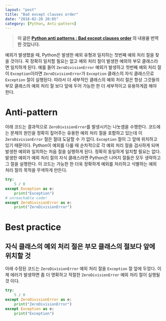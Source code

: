```yaml
---
layout: "post"
title: "Bad except clauses order"
date: "2018-02-28 20:05"
category: [Python, Anti-pattern]
---
```


>**이 글은 [Python anti patterns : Bad except clauses order](https://docs.quantifiedcode.com/python-anti-patterns/correctness/bad_except_clauses_order.html) 의 내용을 번역한 것입니다.**

예외가 발생했을 때, Python은 발생한 예외 유형과 일치하는 첫번째 예외 처리 절을 찾을 것이다. 꼭 정확히 일치할 필요는 없고 예외 처리 절이 발생한 예외의 부모 클래스라면 일치하게 된다. 예를 들어 `ZeroDivisionError` 예외가 발생하고 첫번째 예외 처리 절이 `Exception`이라면 `ZeroDivisionError`가 `Exception` 클래스의 자식 클래스므로 `Exception` 절이 실행된다. 따라서 더 세부적인 클래스의 예외 처리 절은 항상 그것들의 부모 클래스의 예외 처리 절 보다 앞에 두어 가능한 한 더 세부적이고 유용하게끔 해야 한다.

# Anti-pattern

아래 코드는 결과적으로 `ZeroDivisionError`를 발생시키는 나눗셈을 수행한다. 코드에는 문제의 원인을 정확히 짚어주는 유용한 예외 처리 절을 포함하고 있는데 이 `ZeroDivisionError` 절은 절대 도달할 수 가 없다. `Exception` 절이 그 앞에 위치하고 있기 때문이다. Python이 예외를 다룰 때 순차적으로 각 예외 처리 절을 검사하게 되며 발생한 예외와 일치하는 처음 절을 실행하게 된다. 정확히 동일하게 일치할 필요는 없다. 발생한 예외가 예외 처리 절의 자식 클래스라면 Python은 나머지 절들은 모두 생략하고 그 절을 실행한다. 이 코드는 가능한 한 더욱 정확하게 예외를 처리하고 식별하는 예외 처리 절의 목적을 무색하게 만든다.

```python
try:
    5 / 0
except Exception as e:
    print("Exception")
# unreachable code!
except ZeroDivisionError as e:
    print("ZeroDivisionError")
```

# Best practice

## 자식 클래스의 예외 처리 절은 부모 클래스의 절보다 앞에 위치할 것

아래 수정된 코드는 `ZeroDivisionError` 예외 처리 절을 `Exception` 절 앞에 두었다. 이제 에러가 발생하면 좀 더 명확하고 적절한 `ZeroDivisionError` 예외 처리 절이 실행될 것 이다.

```python
try:
    5 / 0
except ZeroDivisionError as e:
    print("ZeroDivisionError")
except Exception as e:
    print("Exception")
```